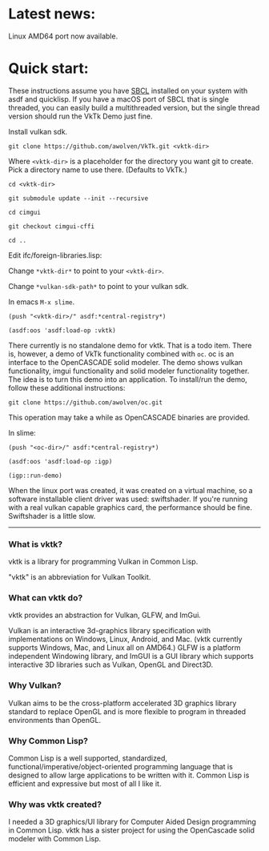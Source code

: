 # Latest news:

Linux AMD64 port now available.

# Quick start:

These instructions assume you have [SBCL](http://www.sbcl.org/) installed on your system with asdf and quicklisp.  If you have a macOS port of SBCL that is single threaded, you can easily build a multithreaded version, but the single thread version should run the VkTk Demo just fine.

Install vulkan sdk.

`git clone https://github.com/awolven/VkTk.git <vktk-dir>`

Where `<vktk-dir>` is a placeholder for the directory you want git to create.  Pick a directory name to use there.  (Defaults to VkTk.)

`cd <vktk-dir>`

`git submodule update --init --recursive`

`cd cimgui`

`git checkout cimgui-cffi`

`cd ..`

Edit ifc/foreign-libraries.lisp:

Change `*vktk-dir*` to point to your `<vktk-dir>`.

Change `*vulkan-sdk-path*` to point to your vulkan sdk.

In emacs `M-x slime`.

`(push "<vktk-dir>/" asdf:*central-registry*)`

`(asdf:oos 'asdf:load-op :vktk)`

There currently is no standalone demo for vktk.  That is a todo item.  There is, however, a demo of VkTk functionality combined with `oc`.  oc is an interface to the OpenCASCADE solid modeler.  The demo shows vulkan functionality, imgui functionality and solid modeler functionality together.  The idea is to turn this demo into an application.  To install/run the demo, follow these additional instructions:

`git clone https://github.com/awolven/oc.git`

This operation may take a while as OpenCASCADE binaries are provided.

In slime:

`(push "<oc-dir>/" asdf:*central-registry*)`

`(asdf:oos 'asdf:load-op :igp)`

`(igp::run-demo)`

When the linux port was created, it was created on a virtual machine, so a software installable client driver was used: swiftshader.  If you're running with a real vulkan capable graphics card, the performance should be fine.  Swiftshader is a little slow.

--------

### What is vktk?

vktk is a library for programming Vulkan in Common Lisp.

"vktk" is an abbreviation for Vulkan Toolkit.

### What can vktk do?

vktk provides an abstraction for Vulkan, GLFW, and ImGui.

Vulkan is an interactive 3d-graphics library specification with implementations on Windows, Linux, Android, and Mac.  (vktk currently supports Windows, Mac, and Linux all on AMD64.)  GLFW is a platform independent Windowing library, and ImGUI is a GUI library which supports interactive 3D libraries such as Vulkan, OpenGL and Direct3D.

### Why Vulkan?

Vulkan aims to be the cross-platform accelerated 3D graphics library standard to replace OpenGL and is more flexible to program in threaded environments than OpenGL.

### Why Common Lisp?

Common Lisp is a well supported, standardized, functional/imperative/object-oriented programming language that is designed to allow large applications to be written with it.  Common Lisp is efficient and expressive but most of all I like it.

### Why was vktk created?

I needed a 3D graphics/UI library for Computer Aided Design programming in Common Lisp.  vktk has a sister project for using the OpenCascade solid modeler with Common Lisp.



